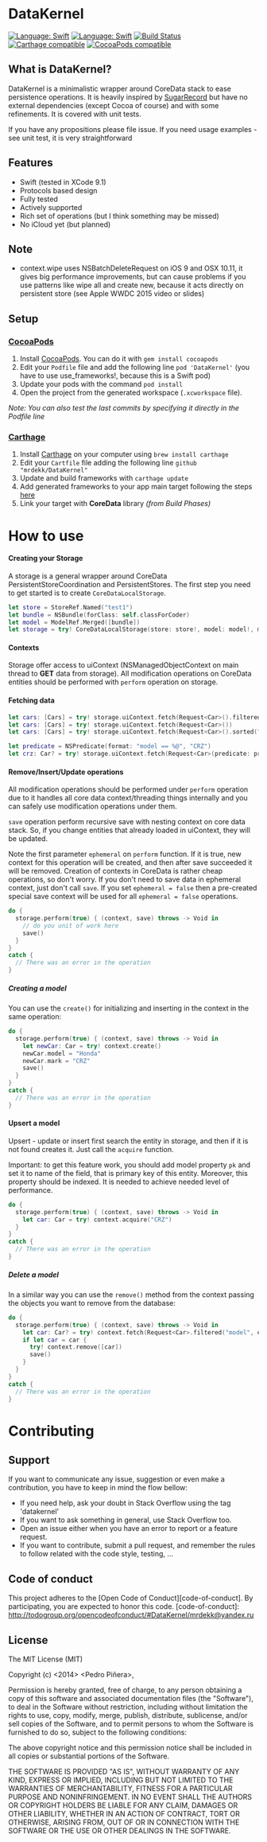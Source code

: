 # DataKernel

[![Language: Swift](https://img.shields.io/badge/lang-Swift-orange.svg?style=flat)](https://developer.apple.com/swift/)
[![Language: Swift](https://img.shields.io/badge/license-MIT-green.svg?style=flat)](http://opensource.org/licenses/MIT)
[![Build Status](https://travis-ci.org/mrdekk/DataKernel.svg?branch=master)](https://travis-ci.org/mrdekk/DataKernel)
[![Carthage compatible](https://img.shields.io/badge/Carthage-compatible-4BC51D.svg?style=flat)](https://github.com/Carthage/Carthage)
[![CocoaPods compatible](https://img.shields.io/badge/Cocoa_Pods-compatible-4BC51D.svg?style=flat)](http://cocoapods.org)

## What is DataKernel?

DataKernel is a minimalistic wrapper around CoreData stack to ease persistence operations. It is heavily inspired by [SugarRecord][site-sugarrecord] but have no external dependencies (except Cocoa of course) and with some refinements. It is covered with unit tests.

[site-sugarrecord]: https://github.com/pepibumur/SugarRecord

If you have any propositions please file issue.
If you need usage examples - see unit test, it is very straightforward

## Features
- Swift (tested in XCode 9.1)
- Protocols based design
- Fully tested
- Actively supported
- Rich set of operations (but I think something may be missed)
- No iCloud yet (but planned)

## Note

- context.wipe uses NSBatchDeleteRequest on iOS 9 and OSX 10.11, it gives big performance improvements, but can cause problems if you use patterns like wipe all and create new, because it acts directly on persistent store (see Apple WWDC 2015 video or slides)

## Setup

### [CocoaPods](https://cocoapods.org)

1. Install [CocoaPods](https://cocoapods.org). You can do it with `gem install cocoapods`
2. Edit your `Podfile` file and add the following line `pod 'DataKernel'` (you have to use use_frameworks!, because this is a Swift pod)
3. Update your pods with the command `pod install`
4. Open the project from the generated workspace (`.xcworkspace` file).

*Note: You can also test the last commits by specifying it directly in the Podfile line*

### [Carthage](https://carthage)
1. Install [Carthage](https://github.com/carthage/carthage) on your computer using `brew install carthage`
3. Edit your `Cartfile` file adding the following line `github "mrdekk/DataKernel"`
4. Update and build frameworks with `carthage update`
5. Add generated frameworks to your app main target following the steps [here](https://github.com/carthage/carthage)
6. Link your target with **CoreData** library *(from Build Phases)*

# How to use

#### Creating your Storage

A storage is a general wrapper around CoreData PersistentStoreCoordination and PersistentStores. The first step you need to get started is to create `CoreDataLocalStorage`.

```swift
let store = StoreRef.Named("test1")
let bundle = NSBundle(forClass: self.classForCoder)
let model = ModelRef.Merged([bundle])
let storage = try! CoreDataLocalStorage(store: store!, model: model!, migration: true)
```

#### Contexts

Storage offer access to uiContext (NSManagedObjectContext on main thread to **GET** data from storage). All modification operations on CoreData entities should be performed with `perform` operation on storage. 

#### Fetching data

```swift
let cars: [Cars] = try! storage.uiContext.fetch(Request<Car>().filtered("mark", equalTo: "Honda"))
let cars: [Cars] = try! storage.uiContext.fetch(Request<Car>())
let cars: [Cars] = try! storage.uiContext.fetch(Request<Car>().sorted("model", ascending: true))

let predicate = NSPredicate(format: "model == %@", "CRZ")
let crz: Car? = try! storage.uiContext.fetch(Request<Car>(predicate: predicate)).first
```

#### Remove/Insert/Update operations

All modification operations should be performed under `perform` operation due to it handles all core data context/threading things internally and you can safely use modification operations under them.

`save` operation perform recursive save with nesting context on core data stack. So, if you change entities that already loaded in uiContext, they will be updated.

Note the first parameter `ephemeral` on `perform` function. If it is true, new context for this operation will be created, and then after save succeeded it will be removed. Creation of contexts in CoreData is rather cheap operations, so don't worry. If you don't need to save data in ephemeral context, just don't call `save`. If you set `ephemeral = false` then a pre-created special save context will be used for all `ephemeral = false` operations.

```swift
do {
  storage.perform(true) { (context, save) throws -> Void in
    // do you unit of work here
    save()
  }
}
catch {
  // There was an error in the operation
}
```

##### Creating a model

You can use the `create()` for initializing and inserting in the context in the same operation:

```swift
do {
  storage.perform(true) { (context, save) throws -> Void in
    let newCar: Car = try! context.create()
    newCar.model = "Honda"
    newCar.mark = "CRZ"
    save()
  }
}
catch {
  // There was an error in the operation
}
```

#### Upsert a model 

Upsert - update or insert first search the entity in storage, and then if it is not found creates it. Just call the `acquire` function.

Important: to get this feature work, you should add model property `pk` and set it to name of the field, that is primary key of this entity. Moreover, this property should be indexed. It is needed to achieve needed level of performance.

```swift
do {
  storage.perform(true) { (context, save) throws -> Void in
    let car: Car = try! context.acquire("CRZ")
  }
}
catch {
  // There was an error in the operation
}
```

##### Delete a model

In a similar way you can use the `remove()` method from the context passing the objects you want to remove from the database:

```swift
do {
  storage.perform(true) { (context, save) throws -> Void in
    let car: Car? = try! context.fetch(Request<Car>.filtered("model", equalTo: "CRZ")).first
    if let car = car {
      try! context.remove([car])
      save()
    }
  }
}
catch {
  // There was an error in the operation
}
```

# Contributing

## Support

If you want to communicate any issue, suggestion or even make a contribution, you have to keep in mind the flow bellow:

- If you need help, ask your doubt in Stack Overflow using the tag 'datakernel'
- If you want to ask something in general, use Stack Overflow too.
- Open an issue either when you have an error to report or a feature request.
- If you want to contribute, submit a pull request, and remember the rules to follow related with the code style, testing, ...

## Code of conduct

This project adheres to the [Open Code of Conduct][code-of-conduct]. By participating, you are expected to honor this code.
[code-of-conduct]: http://todogroup.org/opencodeofconduct/#DataKernel/mrdekk@yandex.ru

## License
The MIT License (MIT)

Copyright (c) <2014> <Pedro Piñera>, <MrDekk>

Permission is hereby granted, free of charge, to any person obtaining a copy
of this software and associated documentation files (the "Software"), to deal
in the Software without restriction, including without limitation the rights
to use, copy, modify, merge, publish, distribute, sublicense, and/or sell
copies of the Software, and to permit persons to whom the Software is
furnished to do so, subject to the following conditions:

The above copyright notice and this permission notice shall be included in
all copies or substantial portions of the Software.

THE SOFTWARE IS PROVIDED "AS IS", WITHOUT WARRANTY OF ANY KIND, EXPRESS OR
IMPLIED, INCLUDING BUT NOT LIMITED TO THE WARRANTIES OF MERCHANTABILITY,
FITNESS FOR A PARTICULAR PURPOSE AND NONINFRINGEMENT. IN NO EVENT SHALL THE
AUTHORS OR COPYRIGHT HOLDERS BE LIABLE FOR ANY CLAIM, DAMAGES OR OTHER
LIABILITY, WHETHER IN AN ACTION OF CONTRACT, TORT OR OTHERWISE, ARISING FROM,
OUT OF OR IN CONNECTION WITH THE SOFTWARE OR THE USE OR OTHER DEALINGS IN
THE SOFTWARE.
